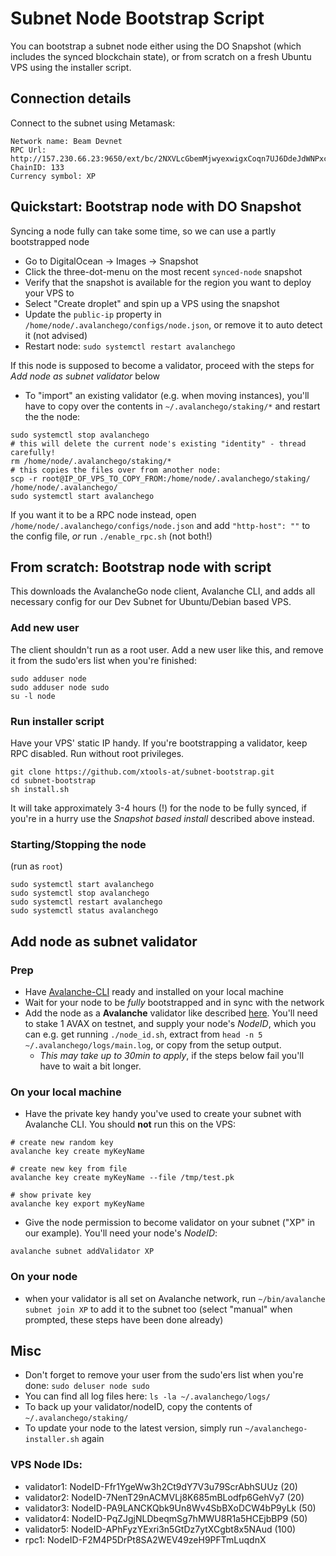 # Subnet Node Bootstrap Script
You can bootstrap a subnet node either using the DO Snapshot (which includes the synced blockchain state), or from scratch on a fresh Ubuntu VPS using the installer script.

## Connection details
Connect to the subnet using Metamask:

```
Network name: Beam Devnet
RPC Url: http://157.230.66.23:9650/ext/bc/2NXVLcGbemMjwyexwigxCoqn7UJ6DdeJdWNPxcWX4Y2eDem1aW/rpc
ChainID: 133
Currency symbol: XP
```

## Quickstart: Bootstrap node with DO Snapshot
Syncing a node fully can take some time, so we can use a partly bootstrapped node
- Go to DigitalOcean -> Images -> Snapshot
- Click the three-dot-menu on the most recent `synced-node` snapshot
- Verify that the snapshot is available for the region you want to deploy your VPS to
- Select "Create droplet" and spin up a VPS using the snapshot
- Update the `public-ip` property in `/home/node/.avalanchego/configs/node.json`, or remove it to auto detect it (not advised)
- Restart node: `sudo systemctl restart avalanchego`

If this node is supposed to become a validator, proceed with the steps for _Add node as subnet validator_ below
- To "import" an existing validator (e.g. when moving instances), you'll have to copy over the contents in `~/.avalanchego/staking/*` and restart the the node:
```
sudo systemctl stop avalanchego
# this will delete the current node's existing "identity" - thread carefully!
rm /home/node/.avalanchego/staking/*
# this copies the files over from another node:
scp -r root@IP_OF_VPS_TO_COPY_FROM:/home/node/.avalanchego/staking/ /home/node/.avalanchego/
sudo systemctl start avalanchego
```

If you want it to be a RPC node instead, open `/home/node/.avalanchego/configs/node.json` and add `"http-host": ""` to the config file, _or_ run `./enable_rpc.sh` (not both!)

## From scratch: Bootstrap node with script
This downloads the AvalancheGo node client, Avalanche CLI, and adds all necessary config for our Dev Subnet for Ubuntu/Debian based VPS.

### Add new user
The client shouldn't run as a root user. Add a new user like this, and remove it from the sudo'ers list when you're finished:
```
sudo adduser node
sudo adduser node sudo
su -l node
```

### Run installer script
Have your VPS' static IP handy. If you're bootstrapping a validator, keep RPC disabled. Run without root privileges.

```
git clone https://github.com/xtools-at/subnet-bootstrap.git
cd subnet-bootstrap
sh install.sh
```

It will take approximately 3-4 hours (!) for the node to be fully synced, if you're in a hurry use the _Snapshot based install_ described above instead.

### Starting/Stopping the node
(run as `root`)
```
sudo systemctl start avalanchego
sudo systemctl stop avalanchego
sudo systemctl restart avalanchego
sudo systemctl status avalanchego
```


## Add node as subnet validator
### Prep
- Have [Avalanche-CLI](https://docs.avax.network/subnets/install-avalanche-cli) ready and installed on your local machine
- Wait for your node to be *fully* bootstrapped and in sync with the network
- Add the node as a **Avalanche** validator like described [here](https://docs.avax.network/nodes/validate/add-a-validator#add-a-validator-with-avalanche-wallet). You'll need to stake 1 AVAX on testnet, and supply your node's _NodeID_, which you can e.g. get running `./node_id.sh`, extract from `head -n 5 ~/.avalanchego/logs/main.log`, or copy from the setup output.
  - _This may take up to 30min to apply_, if the steps below fail you'll have to wait a bit longer.

### On your local machine
- Have the private key handy you've used to create your subnet with Avalanche CLI. You should **not** run this on the VPS:
```
# create new random key
avalanche key create myKeyName

# create new key from file
avalanche key create myKeyName --file /tmp/test.pk

# show private key
avalanche key export myKeyName
```
- Give the node permission to become validator on your subnet ("XP" in our example). You'll need your node's _NodeID_:
```
avalanche subnet addValidator XP
```

### On your node
- when your validator is all set on Avalanche network, run `~/bin/avalanche subnet join XP` to add it to the subnet too (select "manual" when prompted, these steps have been done already)


## Misc
- Don't forget to remove your user from the sudo'ers list when you're done: `sudo deluser node sudo`
- You can find all log files here: `ls -la ~/.avalanchego/logs/`
- To back up your validator/nodeID, copy the contents of `~/.avalanchego/staking/`
- To update your node to the latest version, simply run `~/avalanchego-installer.sh` again

### VPS Node IDs:
- validator1: NodeID-Ffr1YgeWw3h2Ct9dY7V3u79ScrAbhSUUz (20)
- validator2: NodeID-7NenT29nACMVLj8K685mBLodfp6GehVy7 (20)
- validator3: NodeID-PA9LANCKQbk9Un8Wv4SbBXoDCW4bP9yLk (50)
- validator4: NodeID-PqZJgjNLDbeqmSg7hMWU8R1a5HCEjbBP9 (50)
- validator5: NodeID-APhFyzYExri3n5GtDz7ytXCgbt8x5NAud (100)
- rpc1: NodeID-F2M4P5DrPt8SA2WEV49zeH9PFTmLuqdnX
